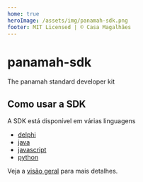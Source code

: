 ```yaml
---
home: true
heroImage: /assets/img/panamah-sdk.png
footer: MIT Licensed | © Casa Magalhães
---
```


# panamah-sdk

The panamah standard developer kit

## Como usar a SDK

A SDK está disponível em várias linguagens

- [delphi](https://github.com/casamagalhaes/panamah-sdk-delphi)
- [java](https://github.com/casamagalhaes/panamah-sdk-java)
- [javascript](https://github.com/casamagalhaes/panamah-sdk-javascript)
- [python](https://github.com/casamagalhaes/panamah-sdk-python)

Veja a [visão geral](OVERVIEW.md) para mais detalhes.
